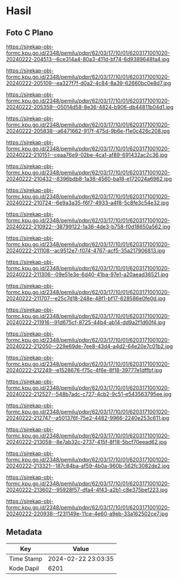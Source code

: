 # Hasil

## Foto C Plano

https://sirekap-obj-formc.kpu.go.id/2348/pemilu/pdpr/62/03/17/10/01/6203171001020-20240222-204513--6ce314a4-80a3-411d-bf74-6d9389648fa4.jpg

https://sirekap-obj-formc.kpu.go.id/2348/pemilu/pdpr/62/03/17/10/01/6203171001020-20240222-205109--ea327f7f-d0a2-4c84-8a39-62660bc0e8d7.jpg

https://sirekap-obj-formc.kpu.go.id/2348/pemilu/pdpr/62/03/17/10/01/6203171001020-20240222-205359--05014d58-8e36-4824-b906-db44811b04d1.jpg

https://sirekap-obj-formc.kpu.go.id/2348/pemilu/pdpr/62/03/17/10/01/6203171001020-20240222-205838--a6471662-917f-475d-9b6e-f1e0c426c208.jpg

https://sirekap-obj-formc.kpu.go.id/2348/pemilu/pdpr/62/03/17/10/01/6203171001020-20240222-210151--ceaa76e9-02be-4ca1-af89-691432ac2c36.jpg

https://sirekap-obj-formc.kpu.go.id/2348/pemilu/pdpr/62/03/17/10/01/6203171001020-20240222-210432--8396bdb8-1a36-4560-ba18-e172024a6962.jpg

https://sirekap-obj-formc.kpu.go.id/2348/pemilu/pdpr/62/03/17/10/01/6203171001020-20240222-210724--6e9a3a35-f6f7-4933-a4f8-5c8fe3c54e32.jpg

https://sirekap-obj-formc.kpu.go.id/2348/pemilu/pdpr/62/03/17/10/01/6203171001020-20240222-210922--38799122-1a36-4de3-b758-f0d18650a562.jpg

https://sirekap-obj-formc.kpu.go.id/2348/pemilu/pdpr/62/03/17/10/01/6203171001020-20240222-211108--ac9512e7-f074-4767-acf5-35a217906813.jpg

https://sirekap-obj-formc.kpu.go.id/2348/pemilu/pdpr/62/03/17/10/01/6203171001020-20240222-211306--09e51e3e-6d40-41ba-97e1-a20aead36521.jpg

https://sirekap-obj-formc.kpu.go.id/2348/pemilu/pdpr/62/03/17/10/01/6203171001020-20240222-211707--e25c7d18-248e-48f1-bf17-628586e0fe0d.jpg

https://sirekap-obj-formc.kpu.go.id/2348/pemilu/pdpr/62/03/17/10/01/6203171001020-20240222-211916--91d675cf-8725-44b4-ab14-dd9a2f1d60f4.jpg

https://sirekap-obj-formc.kpu.go.id/2348/pemilu/pdpr/62/03/17/10/01/6203171001020-20240222-212050--229e69de-7ee8-43d4-a4d2-64e20e7c01b2.jpg

https://sirekap-obj-formc.kpu.go.id/2348/pemilu/pdpr/62/03/17/10/01/6203171001020-20240222-212249--e1528676-f75c-4f6e-8f18-39777e1dffbf.jpg

https://sirekap-obj-formc.kpu.go.id/2348/pemilu/pdpr/62/03/17/10/01/6203171001020-20240222-212527--548b7adc-c727-4cb2-9c51-e543563795ee.jpg

https://sirekap-obj-formc.kpu.go.id/2348/pemilu/pdpr/62/03/17/10/01/6203171001020-20240222-212747--a501376f-75e2-4482-9966-2240e253c611.jpg

https://sirekap-obj-formc.kpu.go.id/2348/pemilu/pdpr/62/03/17/10/01/6203171001020-20240222-213058--8e7ab32c-2737-415f-8f18-5bcf70eead62.jpg

https://sirekap-obj-formc.kpu.go.id/2348/pemilu/pdpr/62/03/17/10/01/6203171001020-20240222-213321--187c84ba-af59-4b0a-960b-562fc3082de2.jpg

https://sirekap-obj-formc.kpu.go.id/2348/pemilu/pdpr/62/03/17/10/01/6203171001020-20240222-213602--95928f57-dfa4-4f43-a2b1-c8e375bef223.jpg

https://sirekap-obj-formc.kpu.go.id/2348/pemilu/pdpr/62/03/17/10/01/6203171001020-20240222-220938--f231149e-11ce-4e60-a9eb-33a162502ce7.jpg


## Metadata

| Key        | Value               |
| ---------- | ------------------- |
| Time Stamp | 2024-02-22 23:03:35 |
| Kode Dapil | 6201                |



